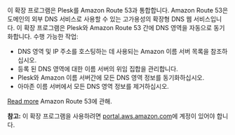 이 확장 프로그램은 Plesk를 Amazon Route 53과 통합합니다. Amazon Route 53은 도메인의 외부 DNS 서비스로 사용할 수 있는 고가용성의 확장형 DNS 웹 서비스입니다. 이 확장 프로그램은 Plesk와 Amazon Route 53 간에 DNS 영역을 자동으로 동기화합니다. 수행 가능한 작업:

- DNS 영역 및 IP 주소를 호스팅하는 데 사용되는 Amazon 이름 서버 목록을 참조하십시오.
- 등록 된 DNS 영역에 대한 이름 서버의 위임 집합을 관리합니다.
- Plesk와 Amazon 이름 서버간에 모든 DNS 영역 정보를 동기화하십시오.
- 아마존 이름 서버에서 모든 DNS 영역 정보를 제거하십시오.

[Read more](https://www.plesk.com/blog/business-industry/white-label-dns-with-amazon-route53) Amazon Route 53에 관해.

**참고:** 이 확장 프로그램을 사용하려면 [portal.aws.amazon.com](https://portal.aws.amazon.com/)에 계정이 있어야 합니다.